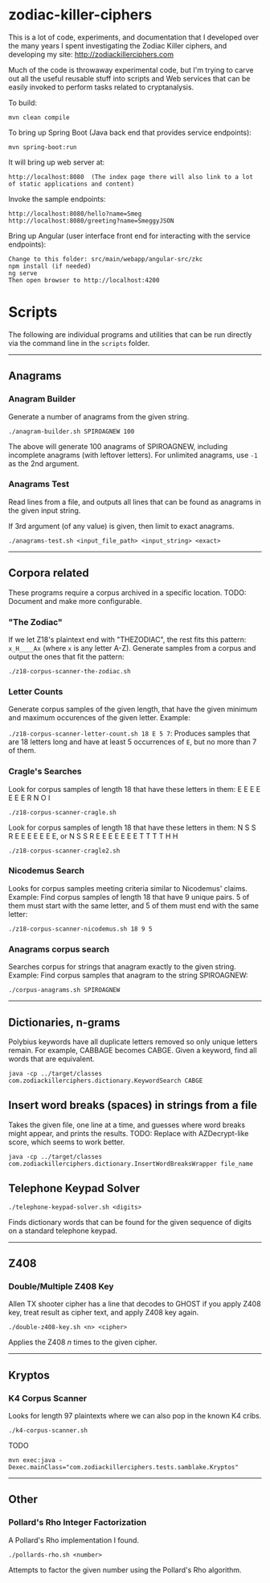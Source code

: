 # zodiac-killer-ciphers

This is a lot of code, experiments, and documentation that I developed over the many years I spent investigating the Zodiac Killer ciphers, and developing my site:  http://zodiackillerciphers.com

Much of the code is throwaway experimental code, but I'm trying to carve out all the useful reusable stuff into scripts and Web services that can be easily invoked to perform tasks related to cryptanalysis.

To build:

	mvn clean compile

To bring up Spring Boot (Java back end that provides service endpoints):

	mvn spring-boot:run

It will bring up web server at:

	http://localhost:8080  (The index page there will also link to a lot of static applications and content)

Invoke the sample endpoints:

	http://localhost:8080/hello?name=Smeg
	http://localhost:8080/greeting?name=SmeggyJSON

Bring up Angular (user interface front end for interacting with the service endpoints):

	Change to this folder: src/main/webapp/angular-src/zkc
	npm install (if needed)
	ng serve
	Then open browser to http://localhost:4200

# Scripts

The following are individual programs and utilities that can be run directly via the command line in the `scripts` folder.

***
## Anagrams

### Anagram Builder

Generate a number of anagrams from the given string.

`./anagram-builder.sh SPIROAGNEW 100`

The above will generate 100 anagrams of SPIROAGNEW, including incomplete anagrams (with leftover letters).
For unlimited anagrams, use `-1` as the 2nd argument.

### Anagrams Test

Read lines from a file, and outputs all lines that can be found as anagrams in the given input string.

If 3rd argument (of any value) is given, then limit to exact anagrams.

`./anagrams-test.sh <input_file_path> <input_string> <exact>`

***
## Corpora related

These programs require a corpus archived in a specific location.  TODO: Document and make more configurable.

### "The Zodiac"

If we let Z18's plaintext end with "THEZODIAC", the rest fits this pattern: `x_H____Ax` (where `x` is any letter A-Z).  Generate samples from a corpus and output the ones that fit the pattern:

`./z18-corpus-scanner-the-zodiac.sh`

### Letter Counts

Generate corpus samples of the given length, that have the given minimum and maximum occurences of the given letter.  Example:

`./z18-corpus-scanner-letter-count.sh 18 E 5 7`:  Produces samples that are 18 letters long and have at least 5 occurrences of `E`, but no more than 7 of them.

### Cragle's Searches

Look for corpus samples of length 18 that have these letters in them: E E E E E E E R N O I

`./z18-corpus-scanner-cragle.sh`

Look for corpus samples of length 18 that have these letters in them: N S S R E E E E E E E, or N S S R E E E E E E E T T T T H H

`./z18-corpus-scanner-cragle2.sh`

### Nicodemus Search

Looks for corpus samples meeting criteria similar to Nicodemus' claims.  
Example:  Find corpus samples of length 18 that have 9 unique pairs.  5 of them must start with the same letter, and 5 of them must end with the same letter:

`./z18-corpus-scanner-nicodemus.sh 18 9 5`

### Anagrams corpus search

Searches corpus for strings that anagram exactly to the given string.
Example: Find corpus samples that anagram to the string SPIROAGNEW:

`./corpus-anagrams.sh SPIROAGNEW`

***
## Dictionaries, n-grams

Polybius keywords have all duplicate letters removed so only unique letters remain.
For example, CABBAGE becomes CABGE.
Given a keyword, find all words that are equivalent.

`java -cp ../target/classes com.zodiackillerciphers.dictionary.KeywordSearch CABGE`

## Insert word breaks (spaces) in strings from a file

Takes the given file, one line at a time, and guesses where word breaks might appear, and prints the results.  TODO: Replace with AZDecrypt-like score, which seems to work better.

`java -cp ../target/classes com.zodiackillerciphers.dictionary.InsertWordBreaksWrapper file_name`

## Telephone Keypad Solver

`./telephone-keypad-solver.sh <digits>`

Finds dictionary words that can be found for the given sequence of digits on a standard telephone keypad.

***
## Z408

### Double/Multiple Z408 Key

Allen TX shooter cipher has a line that decodes to GHOST if you apply Z408 key, treat result as cipher text, and apply Z408 key again.  

`./double-z408-key.sh <n> <cipher>`

Applies the Z408 *n* times to the given cipher.
 
***
## Kryptos

### K4 Corpus Scanner

Looks for length 97 plaintexts where we can also pop in the known K4 cribs.

`./k4-corpus-scanner.sh`

TODO 

`mvn exec:java -Dexec.mainClass="com.zodiackillerciphers.tests.samblake.Kryptos"`

***
## Other

### Pollard's Rho Integer Factorization

A Pollard's Rho implementation I found.

`./pollards-rho.sh <number>`

Attempts to factor the given number using the Pollard's Rho algorithm.


